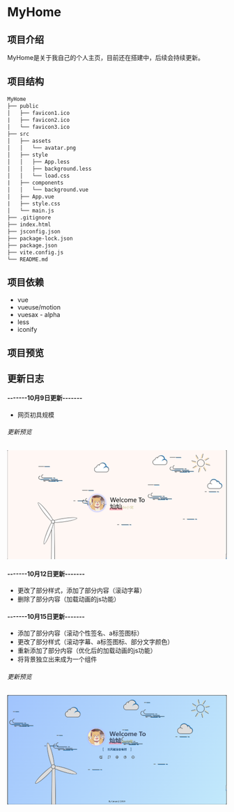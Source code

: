 # MyHome

## 项目介绍
MyHome是关于我自己的个人主页，目前还在搭建中，后续会持续更新。
## 项目结构
```
MyHome
├── public
│   ├── favicon1.ico
|   ├── favicon2.ico
│   └── favicon3.ico
├── src
│   ├── assets
│   │   └── avatar.png
│   ├── style
│   │   ├── App.less
│   │   ├── background.less
│   │   └── load.css
|   ├── components
│   │   └── background.vue
│   ├── App.vue
|   ├── style.css
│   └── main.js
├── .gitignore
├── index.html
├── jsconfig.json
├── package-lock.json
├── package.json
├── vite.config.js
└── README.md
```
## 项目依赖
- vue
- vueuse/motion
- vuesax - alpha
- less
- iconify

## 项目预览


## 更新日志
#### -------10月9日更新-------
- 网页初具规模
###### 更新预览
![image](./doc/despicture1.png)

#### -------10月12日更新-------
- 更改了部分样式，添加了部分内容（滚动字幕）
- 删除了部分内容（加载动画的js功能）

#### -------10月15日更新-------
- 添加了部分内容（滚动个性签名、a标签图标）
- 更改了部分样式（滚动字幕、a标签图标、部分文字颜色）
- 重新添加了部分内容（优化后的加载动画的js功能）
- 将背景独立出来成为一个组件
###### 更新预览
![image](./doc/despicture2.png)